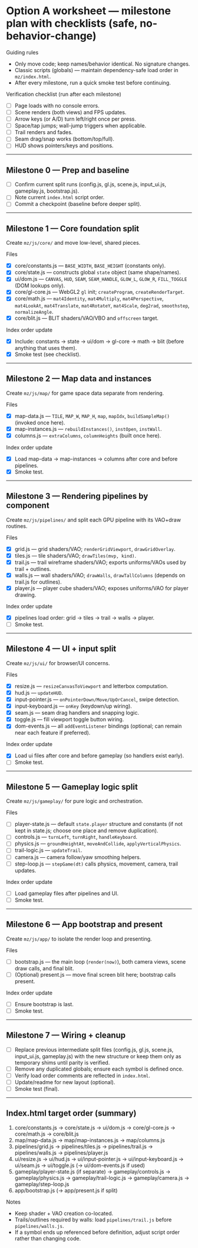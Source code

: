 # Option A worksheet — milestone plan with checklists (safe, no-behavior-change)

Guiding rules
- Only move code; keep names/behavior identical. No signature changes.
- Classic scripts (globals) — maintain dependency-safe load order in `mz/index.html`.
- After every milestone, run a quick smoke test before continuing.

Verification checklist (run after each milestone)
- [ ] Page loads with no console errors.
- [ ] Scene renders (both views) and FPS updates.
- [ ] Arrow keys (or A/D) turn left/right once per press.
- [ ] Space/tap jumps; wall-jump triggers when applicable.
- [ ] Trail renders and fades.
- [ ] Seam drag/snap works (bottom/top/full).
- [ ] HUD shows pointers/keys and positions.

---

## Milestone 0 — Prep and baseline
- [ ] Confirm current split runs (config.js, gl.js, scene.js, input_ui.js, gameplay.js, bootstrap.js).
- [ ] Note current `index.html` script order.
- [ ] Commit a checkpoint (baseline before deeper split).

---

## Milestone 1 — Core foundation split
Create `mz/js/core/` and move low-level, shared pieces.

Files
- [x] core/constants.js — `BASE_WIDTH`, `BASE_HEIGHT` (constants only).
- [x] core/state.js — constructs global `state` object (same shape/names).
- [x] ui/dom.js — `CANVAS`, `HUD`, `SEAM`, `SEAM_HANDLE`, `GLOW_L`, `GLOW_R`, `FILL_TOGGLE` (DOM lookups only).
- [x] core/gl-core.js — WebGL2 `gl` init; `createProgram`, `createRenderTarget`.
- [x] core/math.js — `mat4Identity`, `mat4Multiply`, `mat4Perspective`, `mat4LookAt`, `mat4Translate`, `mat4RotateY`, `mat4Scale`, `deg2rad`, `smoothstep`, `normalizeAngle`.
- [x] core/blit.js — BLIT shaders/VAO/VBO and `offscreen` target.

Index order update
- [x] Include: constants → state → ui/dom → gl-core → math → blit (before anything that uses them).
- [x] Smoke test (see checklist).

---

## Milestone 2 — Map data and instances
Create `mz/js/map/` for game space data separate from rendering.

Files
- [x] map-data.js — `TILE`, `MAP_W`, `MAP_H`, `map`, `mapIdx`, `buildSampleMap()` (invoked once here).
- [x] map-instances.js — `rebuildInstances()`, `instOpen`, `instWall`.
- [x] columns.js — `extraColumns`, `columnHeights` (built once here).

Index order update
- [x] Load map-data → map-instances → columns after core and before pipelines.
- [x] Smoke test.

---

## Milestone 3 — Rendering pipelines by component
Create `mz/js/pipelines/` and split each GPU pipeline with its VAO+draw routines.

Files
- [x] grid.js — grid shaders/VAO; `renderGridViewport`, `drawGridOverlay`.
- [x] tiles.js — tile shaders/VAO; `drawTiles(mvp, kind)`.
- [x] trail.js — trail wireframe shaders/VAO; exports uniforms/VAOs used by trail + outlines.
- [x] walls.js — wall shaders/VAO; `drawWalls`, `drawTallColumns` (depends on trail.js for outlines).
- [x] player.js — player cube shaders/VAO; exposes uniforms/VAO for player drawing.

Index order update
- [x] pipelines load order: grid → tiles → trail → walls → player.
- [ ] Smoke test.

---

## Milestone 4 — UI + input split
Create `mz/js/ui/` for browser/UI concerns.

Files
- [x] resize.js — `resizeCanvasToViewport` and letterbox computation.
- [x] hud.js — `updateHUD`.
- [x] input-pointer.js — `onPointerDown/Move/UpOrCancel`, swipe detection.
- [x] input-keyboard.js — `onKey` (keydown/up wiring).
- [x] seam.js — seam drag handlers and snapping logic.
- [x] toggle.js — fill viewport toggle button wiring.
- [x] dom-events.js — all `addEventListener` bindings (optional; can remain near each feature if preferred).

Index order update
- [x] Load ui files after core and before gameplay (so handlers exist early).
- [ ] Smoke test.

---

## Milestone 5 — Gameplay logic split
Create `mz/js/gameplay/` for pure logic and orchestration.

Files
- [ ] player-state.js — default `state.player` structure and constants (if not kept in state.js; choose one place and remove duplication).
- [ ] controls.js — `turnLeft`, `turnRight`, `handleKeyboard`.
- [ ] physics.js — `groundHeightAt`, `moveAndCollide`, `applyVerticalPhysics`.
- [ ] trail-logic.js — `updateTrail`.
- [ ] camera.js — camera follow/yaw smoothing helpers.
- [ ] step-loop.js — `stepGame(dt)` calls physics, movement, camera, trail updates.

Index order update
- [ ] Load gameplay files after pipelines and UI.
- [ ] Smoke test.

---

## Milestone 6 — App bootstrap and present
Create `mz/js/app/` to isolate the render loop and presenting.

Files
- [ ] bootstrap.js — the main loop (`render(now)`), both camera views, scene draw calls, and final blit.
- [ ] (Optional) present.js — move final screen blit here; bootstrap calls present.

Index order update
- [ ] Ensure bootstrap is last.
- [ ] Smoke test.

---

## Milestone 7 — Wiring + cleanup
- [ ] Replace previous intermediate split files (config.js, gl.js, scene.js, input_ui.js, gameplay.js) with the new structure or keep them only as temporary shims until parity is verified.
- [ ] Remove any duplicated globals; ensure each symbol is defined once.
- [ ] Verify load order comments are reflected in `index.html`.
- [ ] Update/readme for new layout (optional).
- [ ] Smoke test (final).

---

## Index.html target order (summary)
1. core/constants.js → core/state.js → ui/dom.js → core/gl-core.js → core/math.js → core/blit.js
2. map/map-data.js → map/map-instances.js → map/columns.js
3. pipelines/grid.js → pipelines/tiles.js → pipelines/trail.js → pipelines/walls.js → pipelines/player.js
4. ui/resize.js → ui/hud.js → ui/input-pointer.js → ui/input-keyboard.js → ui/seam.js → ui/toggle.js (→ ui/dom-events.js if used)
5. gameplay/player-state.js (if separate) → gameplay/controls.js → gameplay/physics.js → gameplay/trail-logic.js → gameplay/camera.js → gameplay/step-loop.js
6. app/bootstrap.js (→ app/present.js if split)

Notes
- Keep shader + VAO creation co-located.
- Trails/outlines required by walls: load `pipelines/trail.js` before `pipelines/walls.js`.
- If a symbol ends up referenced before definition, adjust script order rather than changing code.

